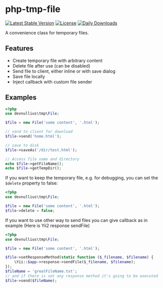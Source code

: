 php-tmp-file
===========

[![Latest Stable Version](https://poser.pugx.org/devnullius/php-tmp-file/v/stable)](https://packagist.org/packages/devnullius/php-tmp-file)
[![License](https://poser.pugx.org/devnullius/php-tmp-file/license)](https://packagist.org/packages/devnullius/php-tmp-file)
[![Daily Downloads](https://poser.pugx.org/devnullius/php-tmp-file/d/daily)](https://packagist.org/packages/devnullius/php-tmp-file)

A convenience class for temporary files.

## Features

 * Create temporary file with arbitrary content
 * Delete file after use (can be disabled)
 * Send file to client, either inline or with save dialog
 * Save file locally
 * Inject callback with custom file sender

## Examples

```php
<?php
use devnullius\tmp\File;

$file = new File('some content', '.html');

// send to client for download
$file->send('home.html');

// save to disk
$file->saveAs('/dir/test.html');

// Access file name and directory
echo $file->getFileName();
echo $file->getTempDir();
```

If you want to keep the temporary file, e.g. for debugging, you can set the `$delete` property to false:

```php
<?php
use devnullius\tmp\File;

$file = new File('some content', '.html');
$file->delete = false;
```
If you want to use other way to send files you can give callback as in example (Here is Yii2 response sendFile)

```php
<?php
use devnullius\tmp\File;

$file = new File('some content', '.html');

$file->setResponseMethod(static function ($_filename, $filename) {
    \Yii::$app->response->sendFile($_filename, $filename);
});
$fileName = 'greatFileName.txt';
// and if there is set any response method it's going to be executed
$file->send($fileName);
```




